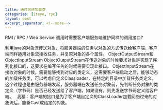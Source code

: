 ```yaml
---
title: 通过网络加载类
categories: [iteye, rpc]
layout: post
excerpt_separator: <!--more-->
---
```

RMI / RPC / Web Service 调用时需要客户端服务端维护同样的调用接口?<!--more-->

利用java的对象流传送对象，将服务器端的任务以对象的方式传送给客户端，客户端同样适用对象流接收任务，并复原对象的各个属性。 ObjectOutputStream和ObjectInputStream ObjectOutputStream在传送对象的时候要求对象是实现了序列化接口的，这要求在编写任务的时候需要实现此接口。 ObjectInputStream在接收对象的时候，需要能够找到对应的类定义，这需要客户端启动之后，能够动态的加载任务类，可以考虑自定义Classloader，在特定的目录中加载任务类定义。这个过程也是由服务器端发起，服务器端在发送任务对象前，先判断任务对象的类定义（字节码）是否已经发送给了客户端，如果没有，则先发送字节码定义给客户端。   我猜：客户端的接口是为了客户端自定义的ClassLoader加载网络过来的对象流后，能够Cast成给定的对象。